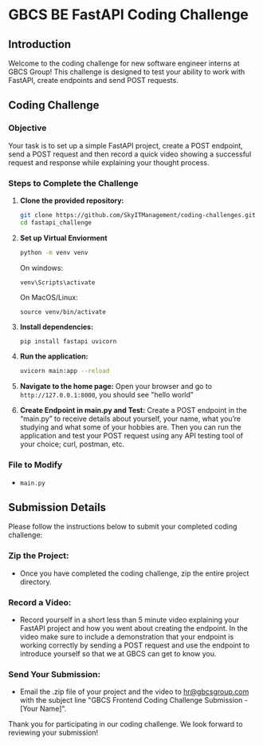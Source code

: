 # GBCS BE FastAPI Coding Challenge

## Introduction

Welcome to the coding challenge for new software engineer interns at GBCS Group! This challenge is designed to test your ability to work with FastAPI, create endpoints and send POST requests.

## Coding Challenge

### Objective

Your task is to set up a simple FastAPI project, create a POST endpoint, send a POST request and then record a quick video showing a successful request and response while explaining your thought process.

### Steps to Complete the Challenge

1. **Clone the provided repository:**

   ```bash
   git clone https://github.com/SkyITManagement/coding-challenges.git
   cd fastapi_challenge
   ```

2. **Set up Virtual Enviorment**
   ```bash
   python -m venv venv
   ```
   On windows:
   ```
   venv\Scripts\activate
   ```
   On MacOS/Linux:
   ```
   source venv/bin/activate
   ```

4. **Install dependencies:**

   ```bash
   pip install fastapi uvicorn
   ```

5. **Run the application:**

   ```bash
   uvicorn main:app --reload
   ```

6. **Navigate to the home page:**
   Open your browser and go to `http://127.0.0.1:8000`, you should see "hello world"

7. **Create Endpoint in main.py and Test:**
   Create a POST endpoint in the “main.py” to receive details about yourself, your name, what you’re studying and what some of your hobbies are. Then you can run the application and test your POST request using any API testing tool of your choice; curl, postman, etc.

### File to Modify

- `main.py`

## Submission Details

Please follow the instructions below to submit your completed coding challenge:

### Zip the Project:

- Once you have completed the coding challenge, zip the entire project directory.

### Record a Video:

- Record yourself in a short less than 5 minute video explaining your FastAPI project and how you went about creating the endpoint. In the video make sure to include a demonstration that your endpoint is working correctly by sending a POST request and use the endpoint to introduce yourself so that we at GBCS can get to know you. 

### Send Your Submission:

- Email the .zip file of your project and the video to [hr@gbcsgroup.com](mailto:hr@gbcsgroup.com) with the subject line "GBCS Frontend Coding Challenge Submission - [Your Name]".

Thank you for participating in our coding challenge. We look forward to reviewing your submission!
